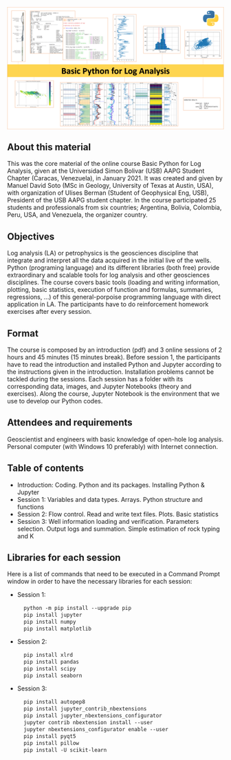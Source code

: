<img src="portada.png" style="width:1000px" align="center">

<h2>About this material</h2>

This was the core material of the online course Basic Python for Log Analysis, given at the Universidad Simon Bolivar (USB) AAPG Student Chapter (Caracas, Venezuela), in January 2021. It was created and given by Manuel David Soto (MSc in Geology, University of Texas at Austin, USA), with organization of Ulises Berman (Student of Geophysical Eng, USB), President of the USB AAPG student chapter. In the course participated 25 students and professionals from six countries; Argentina, Bolivia, Colombia, Peru, USA, and Venezuela, the organizer country.

<h2>Objectives</h2>

Log analysis (LA) or petrophysics is the geosciences discipline that integrate and interpret all the data acquired in the initial live of the wells. Python (programing language) and its different libraries (both free) provide extraordinary and scalable tools for log analysis and other geosciences disciplines. The course covers basic tools (loading and writing information, plotting, basic statistics, execution of function and formulas, summaries, regressions, …) of this general-porpoise programming language with direct application in LA. The participants have to do reinforcement homework exercises after every session.

<h2>Format</h2>

The course is composed by an introduction (pdf) and 3 online sessions of 2 hours and 45 minutes (15 minutes break). Before session 1, the participants have to read the introduction and installed Python and Jupyter according to the instructions given in the introduction. Installation problems cannot be tackled during the sessions. Each session has a folder with its corresponding data, images, and Jupyter Notebooks (theory and exercises). Along the course, Jupyter Notebook is the environment that we use to develop our Python codes.

<h2>Attendees and requirements</h2>

Geoscientist and engineers with basic knowledge of open-hole log analysis. Personal computer (with Windows 10 preferably) with Internet connection.

<h2>Table of contents</h2>

* Introduction:
      Coding. Python and its packages. Installing Python & Jupyter
* Session 1: Variables and  data types. Arrays. Python structure and functions
* Session 2: Flow control. Read and write text files. Plots. Basic statistics
* Session 3: Well information loading and verification. Parameters selection. Output logs and summation. Simple estimation of rock typing and K

<h2>Libraries for each session</h2>

Here is a list of commands that need to be executed in a Command Prompt window in order to have the necessary libraries for each session:

* Session 1:

        python -m pip install --upgrade pip
        pip install jupyter 
        pip install numpy
        pip install matplotlib

* Session 2:

        pip install xlrd
        pip install pandas
        pip install scipy
        pip install seaborn
        
* Session 3:

        pip install autopep8
        pip install jupyter_contrib_nbextensions
        pip install jupyter_nbextensions_configurator
        jupyter contrib nbextension install --user
        jupyter nbextensions_configurator enable --user
        pip install pyqt5	
        pip install pillow
        pip install -U scikit-learn
